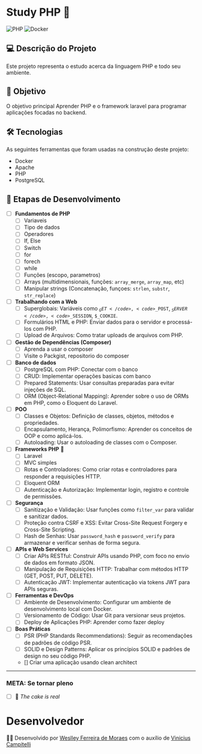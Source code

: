 # Study PHP 🐘

![PHP](https://img.shields.io/badge/php-%23777BB4.svg?style=for-the-badge&logo=php&logoColor=white)
![Docker](https://img.shields.io/badge/docker-%230db7ed.svg?style=for-the-badge&logo=docker&logoColor=white)

## 💻 Descrição do Projeto

Este projeto representa o estudo acerca da linguagem PHP e todo seu ambiente.

## 🚀 Objetivo

O objetivo principal Aprender PHP e o framework laravel para programar aplicações focadas no backend.

## 🛠 Tecnologias

As seguintes ferramentas que foram usadas na construção deste projeto:

- Docker
- Apache
- PHP
- PostgreSQL

## 🧭 Etapas de Desenvolvimento

- [ ] **Fundamentos de PHP**
    - [ ] Variaveis
    - [ ] Tipo de dados
    - [ ] Operadores
    - [ ] If, Else
    - [ ] Switch
    - [ ] for
    - [ ] forech
    - [ ] while
    - [ ] Funções (escopo, parametros)
    - [ ] Arrays (multidimensionais, funções: <code>array_merge</code>, <code>array_map</code>, etc)
    - [ ] Manipular strings (Concatenação, funçoes: <code>strlen</code>, <code>substr</code>, <code>str_replace</code>)
- [ ] **Trabalhando com a Web**
    - [ ] Superglobais: Variáveis como <code>$_GET</code>, <code>$_POST</code>, <code>$_SERVER</code>, <code>$_SESSION</code>, <code>$_COOKIE</code>.
    - [ ] Formulários HTML e PHP: Enviar dados para o servidor e processá-los com PHP.
    - [ ] Upload de Arquivos: Como tratar uploads de arquivos com PHP.
- [ ] **Gestão de Dependências (Composer)**
    - [ ] Aprenda a usar o composer
    - [ ] Visite o Packgist, repositorio do composer
- [ ] **Banco de dados**
    - [ ] PostgreSQL com PHP: Conectar com o banco
    - [ ] CRUD: Implementar operações basicas com banco
    - [ ] Prepared Statements: Usar consultas preparadas para evitar injeções de SQL.
    - [ ] ORM (Object-Relational Mapping): Aprender sobre o uso de ORMs em PHP, como o Eloquent do Laravel.
- [ ] **POO**
    - [ ] Classes e Objetos: Definição de classes, objetos, métodos e propriedades.
    - [ ] Encapsulamento, Herança, Polimorfismo: Aprender os conceitos de OOP e como aplicá-los.
    - [ ] Autoloading: Usar o autoloading de classes com o Composer.
- [ ] **Frameworks PHP** 🌟
    - [ ] Laravel
    - [ ] MVC simples
    - [ ] Rotas e Controladores: Como criar rotas e controladores para responder a requisições HTTP.
    - [ ] Eloquent ORM
    - [ ] Autenticação e Autorização: Implementar login, registro e controle de permissões.
- [ ] **Segurança**
    - [ ] Sanitização e Validação: Usar funções como <code>filter_var</code> para validar e sanitizar dados.
    - [ ] Proteção contra CSRF e XSS: Evitar Cross-Site Request Forgery e Cross-Site Scripting.
    - [ ] Hash de Senhas: Usar <code>password_hash</code> e <code>password_verify</code> para armazenar e verificar senhas de forma segura.
- [ ] **APIs e Web Services**
    - [ ] Criar APIs RESTful: Construir APIs usando PHP, com foco no envio de dados em formato JSON.
    - [ ] Manipulação de Requisições HTTP: Trabalhar com métodos HTTP (GET, POST, PUT, DELETE).
    - [ ] Autenticação JWT: Implementar autenticação via tokens JWT para APIs seguras.
- [ ] **Ferramentas e DevOps**
    - [ ] Ambiente de Desenvolvimento: Configurar um ambiente de desenvolvimento local com Docker.
    - [ ] Versionamento de Código: Usar Git para versionar seus projetos.
    - [ ] Deploy de Aplicações PHP: Aprender como fazer deploy
- [ ] **Boas Práticas**
    - [ ] PSR (PHP Standards Recommendations): Seguir as recomendações de padrões de código PSR.
    - [ ] SOLID e Design Patterns: Aplicar os princípios SOLID e padrões de design no seu código PHP.
    - [] Criar uma aplicação usando clean architect

---

### META: Se tornar pleno
- [ ] 🎂 _The cake is real_


# Desenvolvedor
<p> 👨‍💻 Desenvolvido por <a href="https://www.linkedin.com/in/weslley-ferreira-61a75a188/">Weslley Ferreira de Moraes</a> com o auxílio de <a href="https://www.linkedin.com/in/viniciuscampitelli/?locale=en_US">Vinicius Campitelli</a></p>